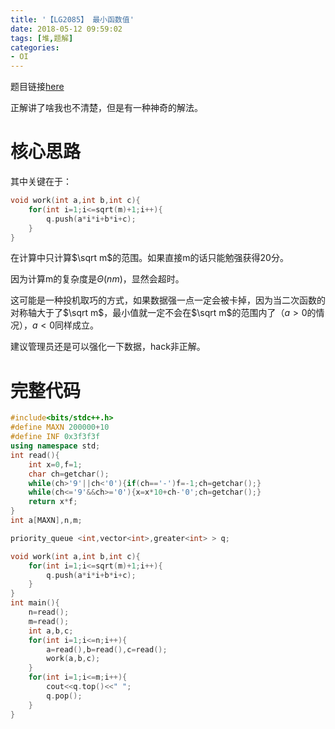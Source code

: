 ```yaml
---
title: '【LG2085】 最小函数值'
date: 2018-05-12 09:59:02
tags: [堆,题解]
categories:
- OI   
---
```




题目链接[here](https://www.luogu.org/problemnew/show/P2085)

正解讲了啥我也不清楚，但是有一种神奇的解法。

<!--more-->

# 核心思路

其中关键在于：

```cpp
void work(int a,int b,int c){
	for(int i=1;i<=sqrt(m)+1;i++){
		q.push(a*i*i+b*i+c);
	}
}
```

在计算中只计算$\sqrt m$的范围。如果直接m的话只能勉强获得20分。

因为计算m的复杂度是$\Theta(nm)$，显然会超时。



这可能是一种投机取巧的方式，如果数据强一点一定会被卡掉，因为当二次函数的对称轴大于了$\sqrt m$，最小值就一定不会在$\sqrt m$的范围内了（$a>0$的情况），$a<0$同样成立。



建议管理员还是可以强化一下数据，hack非正解。

# 完整代码

```cpp
#include<bits/stdc++.h>
#define MAXN 200000+10
#define INF 0x3f3f3f
using namespace std;
int read(){
    int x=0,f=1;
    char ch=getchar();
    while(ch>'9'||ch<'0'){if(ch=='-')f=-1;ch=getchar();}
    while(ch<='9'&&ch>='0'){x=x*10+ch-'0';ch=getchar();}
    return x*f;
}
int a[MAXN],n,m;

priority_queue <int,vector<int>,greater<int> > q;

void work(int a,int b,int c){
	for(int i=1;i<=sqrt(m)+1;i++){
		q.push(a*i*i+b*i+c);
	}
}
int main(){ 
	n=read();
	m=read();
	int a,b,c;
	for(int i=1;i<=n;i++){
		a=read(),b=read(),c=read();
		work(a,b,c);
	}
	for(int i=1;i<=m;i++){
		cout<<q.top()<<" ";
		q.pop();
	}
}  
```

